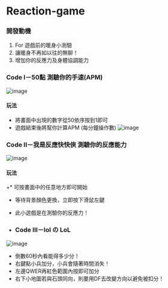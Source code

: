 # Reaction-game

### 開發動機
1. For 遊戲前的暖身小測驗
2. 讓暖身不再如以往的無聊！
3. 增加你的反應力及身體協調能力

### Code I－50點 測驗你的手速(APM)
![image](https://github.com/user-attachments/assets/a578e267-ac5f-484d-bedd-4b3525aba1d0)

#### 玩法
* 將畫面中出現的數字從50依序按到1即可
* 遊戲結束後將幫你計算APM (每分鐘操作數)
![image](https://github.com/user-attachments/assets/7a71a0ab-2fe3-48e2-9f3d-6314e4ace6dd)

### Code II－我是反應快快俠 測驗你的反應能力
![image](https://github.com/user-attachments/assets/f5c6b328-ecfd-40be-b43d-438dac15a066)

#### 玩法
+* 可按畫面中的任意地方即可開始
* 等待背景顏色更換，立即按下滑鼠左鍵
* 此小遊戲是在測驗你的反應力！

* ### Code III－lol の LoL
![image](https://github.com/user-attachments/assets/8ae38293-5db6-4511-be7f-c3e8d10094cb)

- 倒數60秒內看能得多少分！
- 右鍵點小兵加分，小兵會隨著時間消失！
- 左邊QWER再紅色範圍內按即可加分
- 右下小地圖若與石頭同向，則要用DF去改變方向以避免被扣分！




